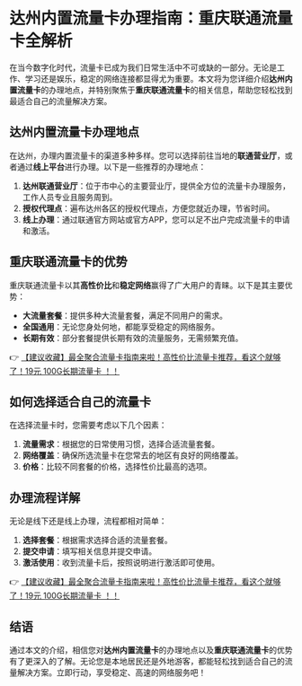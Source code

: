 # 达州内置流量卡办理指南：重庆联通流量卡全解析

在当今数字化时代，流量卡已成为我们日常生活中不可或缺的一部分。无论是工作、学习还是娱乐，稳定的网络连接都显得尤为重要。本文将为您详细介绍**达州内置流量卡**的办理地点，并特别聚焦于**重庆联通流量卡**的相关信息，帮助您轻松找到最适合自己的流量解决方案。

## 达州内置流量卡办理地点

在达州，办理内置流量卡的渠道多种多样。您可以选择前往当地的**联通营业厅**，或者通过**线上平台**进行办理。以下是一些推荐的办理地点：

1. **达州联通营业厅**：位于市中心的主要营业厅，提供全方位的流量卡办理服务，工作人员专业且服务周到。
2. **授权代理点**：遍布达州各区的授权代理点，方便您就近办理，节省时间。
3. **线上办理**：通过联通官方网站或官方APP，您可以足不出户完成流量卡的申请和激活。

## 重庆联通流量卡的优势

重庆联通流量卡以其**高性价比**和**稳定网络**赢得了广大用户的青睐。以下是其主要优势：

- **大流量套餐**：提供多种大流量套餐，满足不同用户的需求。
- **全国通用**：无论您身处何地，都能享受稳定的网络服务。
- **长期有效**：部分套餐提供长期有效的流量服务，无需频繁充值。

👉 [【建议收藏】最全聚合流量卡指南来啦！高性价比流量卡推荐，看这个就够了！19元 100G长期流量卡 ！！](https://bit.ly/Liuliangka)

## 如何选择适合自己的流量卡

在选择流量卡时，您需要考虑以下几个因素：

1. **流量需求**：根据您的日常使用习惯，选择合适流量套餐。
2. **网络覆盖**：确保所选流量卡在您常去的地区有良好的网络覆盖。
3. **价格**：比较不同套餐的价格，选择性价比最高的选项。

## 办理流程详解

无论是线下还是线上办理，流程都相对简单：

1. **选择套餐**：根据需求选择合适的流量套餐。
2. **提交申请**：填写相关信息并提交申请。
3. **激活使用**：收到流量卡后，按照说明进行激活即可使用。

👉 [【建议收藏】最全聚合流量卡指南来啦！高性价比流量卡推荐，看这个就够了！19元 100G长期流量卡 ！！](https://bit.ly/Liuliangka)

## 结语

通过本文的介绍，相信您对**达州内置流量卡**的办理地点以及**重庆联通流量卡**的优势有了更深入的了解。无论您是本地居民还是外地游客，都能轻松找到适合自己的流量解决方案。立即行动，享受稳定、高速的网络服务吧！